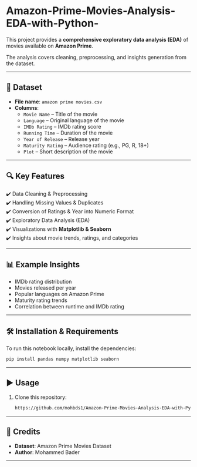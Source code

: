# Amazon-Prime-Movies-Analysis-EDA-with-Python-
This project provides a **comprehensive exploratory data analysis (EDA)** of movies available on **Amazon Prime**.

 
The analysis covers cleaning, preprocessing, and insights generation from the dataset.

---

## 📂 Dataset
- **File name**: `amazon prime movies.csv`  
- **Columns**:
  - `Movie Name` – Title of the movie  
  - `Language` – Original language of the movie  
  - `IMDb Rating` – IMDb rating score  
  - `Running Time` – Duration of the movie  
  - `Year of Release` – Release year  
  - `Maturity Rating` – Audience rating (e.g., PG, R, 18+)  
  - `Plot` – Short description of the movie  

---

## 🔍 Key Features
✔️ Data Cleaning & Preprocessing  
✔️ Handling Missing Values & Duplicates  
✔️ Conversion of Ratings & Year into Numeric Format  
✔️ Exploratory Data Analysis (EDA)  
✔️ Visualizations with **Matplotlib & Seaborn**  
✔️ Insights about movie trends, ratings, and categories  

---

## 📊 Example Insights
- IMDb rating distribution  
- Movies released per year  
- Popular languages on Amazon Prime  
- Maturity rating trends  
- Correlation between runtime and IMDb rating  

---

## 🛠️ Installation & Requirements
To run this notebook locally, install the dependencies:

```bash
pip install pandas numpy matplotlib seaborn
````

---

## ▶️ Usage

1. Clone this repository:

   ```bash
   https://github.com/mohbds1/Amazon-Prime-Movies-Analysis-EDA-with-Python-.git
   ```

---

## 🙌 Credits

* **Dataset**: Amazon Prime Movies Dataset
* **Author**: Mohammed Bader

---



```

